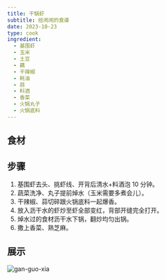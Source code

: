 ```yaml
---
title: 干锅虾
subtitle: 给闹闹的食谱
date: 2023-10-23
type: cook
ingredient:
  - 基围虾
  - 玉米
  - 土豆
  - 藕
  - 干辣椒
  - 耗油
  - 蒜
  - 料酒
  - 香菜
  - 火锅丸子
  - 火锅底料
---
```


## 食材

<Ingredient :items="frontmatter.ingredient"/>

## 步骤

1. 基围虾去头、挑虾线、开背后清水+料酒泡 10 分钟。
2. 蔬菜洗净、丸子提前焯水（玉米需要多煮会儿）。
3. 干辣椒、蒜切碎跟火锅底料一起爆香。
4. 放入沥干水的虾炒至虾全部变红，背部开缝完全打开。
5. 焯水过的食材沥干水下锅，翻炒均匀出锅。
6. 撒上香菜、熟芝麻。

## 展示

![gan-guo-xia](/gan-guo-xia.jpeg)
